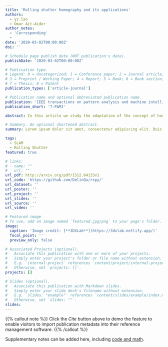 ```yaml
---
title: 'Rolling shutter homography and its applications'
authors:
  - yz.lao
  - Omar Ait-Aider
author_notes:
  - 'Corresponding'
  - 
date: '2020-03-02T00:00:00Z'
doi: ''

# Schedule page publish date (NOT publication's date).
publishDate: '2020-03-02T00:00:00Z'

# Publication type.
# Legend: 0 = Uncategorized; 1 = Conference paper; 2 = Journal article;
# 3 = Preprint / Working Paper; 4 = Report; 5 = Book; 6 = Book section;
# 7 = Thesis; 8 = Patent
publication_types: ['article-journal']

# Publication name and optional abbreviated publication name.
publication: 'IEEE transactions on pattern analysis and machine intelligence'
publication_short: 'T-PAMI'

abstract: In this article we study the adaptation of the concept of homography to Rolling Shutter (RS) images. This extension has never been clearly adressed despite the many roles played by the homography matrix in multi-view geometry. We first show that a direct point-to-point relationship on a RS pair can be expressed as a set of 3 to 8 atomic 3x3 matrices depending on the kinematic model used for the instantaneous-motion during image acquisition. We call this group of matrices the RS Homography. We then propose linear solvers for the computation of these matrices using point correspondences. Finally, we derive linear and closed form solutions for two famous problems, namely image stitching and plane-based relative pose computation, in computer vision in the case of RS images. Extensive experiments with both synthetic and real data from public benchmarks show that the proposed methods outperform state-of-art techniques.

# Summary. An optional shortened abstract.
summary: Lorem ipsum dolor sit amet, consectetur adipiscing elit. Duis posuere tellus ac convallis placerat. Proin tincidunt magna sed ex sollicitudin condimentum.

tags:
  - SLAM
  - Rolling Shutter
featured: true

# links:
# - name: ""
#   url: ""
url_pdf: http://arxiv.org/pdf/1512.04133v1
url_code: 'https://github.com/DelinQu/rspy/'
url_dataset: ''
url_poster: ''
url_project: ''
url_slides: ''
url_source: ''
url_video: ''

# Featured image
# To use, add an image named `featured.jpg/png` to your page's folder.
image:
  caption: 'Image credit: [**3DXLab**](https://3dxlab.netlify.app/)'
  focal_point: ''
  preview_only: false

# Associated Projects (optional).
#   Associate this publication with one or more of your projects.
#   Simply enter your project's folder or file name without extension.
#   E.g. `internal-project` references `content/project/internal-project/index.md`.
#   Otherwise, set `projects: []`.
projects: []

# Slides (optional).
#   Associate this publication with Markdown slides.
#   Simply enter your slide deck's filename without extension.
#   E.g. `slides: "example"` references `content/slides/example/index.md`.
#   Otherwise, set `slides: ""`.
slides:
---
```


{{% callout note %}}
Click the _Cite_ button above to demo the feature to enable visitors to import publication metadata into their reference management software.
{{% /callout %}}

Supplementary notes can be added here, including [code and math](https://wowchemy.com/docs/content/writing-markdown-latex/).

